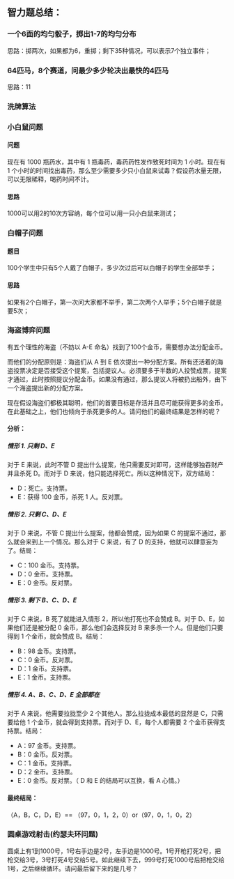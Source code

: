 ## 智力题总结：

### 一个6面的均匀骰子，掷出1-7的均匀分布
思路：掷两次，如果都为6，重掷；剩下35种情况，可以表示7个独立事件；

### 64匹马，8个赛道，问最少多少轮决出最快的4匹马
思路：11

### 洗牌算法

### 小白鼠问题
#### 问题
现在有 1000 瓶药水，其中有 1 瓶毒药，毒药药性发作致死时间为 1 小时。现在有 1 个小时的时间找出毒药，那么至少需要多少只小白鼠来试毒？假设药水量无限，可以无限稀释，喝药时间不计。
#### 思路
1000可以用2的10次方容纳，每个位可以用一只小白鼠来测试；

### 白帽子问题
#### 题目
100个学生中只有5个人戴了白帽子，多少次过后可以白帽子的学生全部举手；
#### 思路
如果有2个白帽子，第一次问大家都不举手，第二次两个人举手；5个白帽子就是要5次；

### 海盗博弈问题
有五个理性的海盗（不妨以 A-E 命名）找到了100个金币，需要想办法分配金币。

而他们的分配原则是：海盗们从 A 到 E 依次提出一种分配方案。所有还活着的海盗投票决定是否接受这个提案，包括提议人。必须要多于半数的人投赞成票，提案才通过，此时按照提议分配金币。如果没有通过，那么提议人将被扔出船外，由下一个海盗提出新的分配方案。

现在假设海盗们都极其聪明，他们的首要目标是存活并且尽可能获得更多的金币。在此基础之上，他们也倾向于杀死更多的人。请问他们的最终结果是怎样的呢？

#### 分析：
##### 情形 1. 只剩 D、E
对于 E 来说，此时不管 D 提出什么提案，他只需要反对即可，这样能够独吞财产并且杀死 D。而对于 D 来说，他只能选择死亡。所以这种情况下，双方结局：
- D：死亡。支持票。
- E：获得 100 金币，杀死 1 人。反对票。

##### 情形 2. 只剩 C、D、E
对于 D 来说，不管 C 提出什么提案，他都会赞成，因为如果 C 的提案不通过，那么就会来到上一个情况。那么对于 C 来说，有了 D 的支持，他就可以肆意妄为了。结局：
- C：100 金币。支持票。
- D：0 金币。支持票。
- E：0 金币。反对票。

##### 情形 3. 剩下 B、C、D、E
对于 C 来说，B 死了就能进入情形 2，所以他打死也不会赞成 B。对于 D、E，如果他们还是被分配 0 金币，那么他们会选择反对 B 来多杀一个人。但是他们只要得到 1 个金币，就会赞成 B。结局：
- B：98 金币。支持票。
- C：0 金币。反对票。
- D：1 金币。支持票。
- E：1 金币。支持票。

##### 情形 4. A、B、C、D、E 全部都在
对于 A 来说，他需要拉拢至少 2 个其他人。那么拉拢成本最低的显然是 C，只需要给他 1 个金币，就会得到支持票。而对于 D、E，每个人都需要 2 个金币获得支持票。结局：
- A：97 金币。支持票。
- B：0 金币。反对票。
- C：1 金币。支持票。
- D：2 金币。支持票。
- E：0 金币。反对票。（ D 和 E 的结局可以互换，看 A 心情。）

#### 最终结局：
（A，B，C，D，E）== （97，0，1，2，0）or（97，0，1，0，2）

### 圆桌游戏射击(约瑟夫环问题)
圆桌上有1到1000号，1号右手边是2号，左手边是1000号。1号开枪打死2号，把枪交给3号，3号打死4号交给5号。如此继续下去，999号打死1000号后把枪交给1号，之后继续循环。请问最后留下来的是几号？
